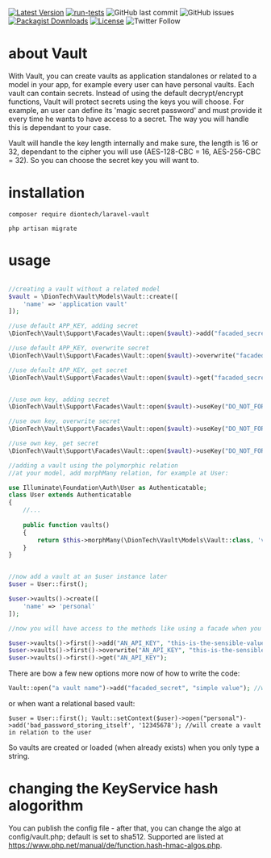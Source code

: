 [![Latest Version](https://img.shields.io/packagist/v/diontech/laravel-vault?label=version)](https://packagist.org/packages/diontech/laravel-vault/)
[![run-tests](https://github.com/DionTech/laravel-vault/actions/workflows/run_tests.yml/badge.svg)](https://github.com/DionTech/laravel-vault/actions/workflows/run_tests.yml)
![GitHub last commit](https://img.shields.io/github/last-commit/diontech/laravel-vault)
![GitHub issues](https://img.shields.io/github/issues-raw/diontech/laravel-vault)
[![Packagist Downloads](https://img.shields.io/packagist/dm/diontech/laravel-vault.svg?label=packagist%20downloads)](https://packagist.org/packages/diontech/laravel-vault)
[![License](https://img.shields.io/badge/license-mit-blue.svg)](https://github.com/diontech/laravel-vault/blob/main/LICENSE.md)
![Twitter Follow](https://img.shields.io/twitter/follow/dion_tech?style=social)

 
# about Vault

With Vault, you can create vaults as application standalones or related to a model in your app, 
for example every user can have personal vaults. Each vault can contain secrets. Instead of using
the default decrypt/encrypt functions, Vault will protect secrets using the keys you will choose.
For example, an user can define its 'magic secret password' and must provide it every
time he wants to have access to a secret. The way you will handle this is dependant to your case.

Vault will handle the key length internally and make sure, the length is 16 or 32, dependant to the cipher
you will use (AES-128-CBC = 16, AES-256-CBC = 32). So you can choose the secret key you will want to.

# installation

```shell
composer require diontech/laravel-vault
```

```shell
php artisan migrate
```

# usage

```php

//creating a vault without a related model
$vault = \DionTech\Vault\Models\Vault::create([
    'name' => 'application vault'
]);

//use default APP_KEY, adding secret
\DionTech\Vault\Support\Facades\Vault::open($vault)->add("facaded_secret", "AN_API_KEY");

//use default APP_KEY, overwrite secret
\DionTech\Vault\Support\Facades\Vault::open($vault)->overwrite("facaded_secret", "AN_API_KEY_overwritten");

//use default APP_KEY, get secret
\DionTech\Vault\Support\Facades\Vault::open($vault)->get("facaded_secret");


//use own key, adding secret
\DionTech\Vault\Support\Facades\Vault::open($vault)->useKey("DO_NOT_FORGETT_IT")->add("facaded_secret", "AN_API_KEY");

//use own key, overwrite secret
\DionTech\Vault\Support\Facades\Vault::open($vault)->useKey("DO_NOT_FORGETT_IT")->overwrite("facaded_secret", "AN_API_KEY_overwritten");

//use own key, get secret
\DionTech\Vault\Support\Facades\Vault::open($vault)->useKey("DO_NOT_FORGETT_IT")->get("facaded_secret");

```



```php
//adding a vault using the polymorphic relation
//at your model, add morphMany relation, for example at User:

use Illuminate\Foundation\Auth\User as Authenticatable;
class User extends Authenticatable
{
    //...
    
    public function vaults()
    {
        return $this->morphMany(\DionTech\Vault\Models\Vault::class, 'vaultable');
    }
}


//now add a vault at an $user instance later
$user = User::first();

$user->vaults()->create([
    'name' => 'personal'
]);

//now you will have access to the methods like using a facade when you will use the related model based vaults(), starting with open()

$user->vaults()->first()->add("AN_API_KEY", "this-is-the-sensible-value");
$user->vaults()->first()->overwrite("AN_API_KEY", "this-is-the-sensible-value-overwritten");
$user->vaults()->first()->get("AN_API_KEY");
```

There are bow a few new options more now of how to write the code:

```php 
Vault::open("a vault name")->add("facaded_secret", "simple value"); //will create the vault
```

or when want a relational based vault:

```
$user = User::first(); Vault::setContext($user)->open("personal")->add('bad_password_storing_itself', '12345678'); //will create a vault in relation to the user
```

So vaults are created or loaded (when already exists) when you only type a string.

# changing the KeyService hash alogorithm

You can publish the config file - after that, you can change the algo at config/vault.php; default is set to sha512.
Supported are listed at https://www.php.net/manual/de/function.hash-hmac-algos.php.


